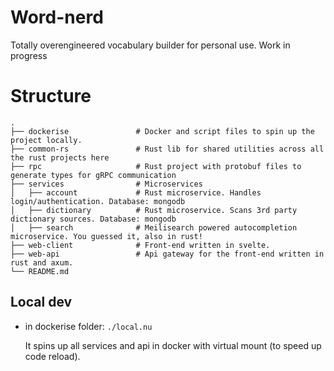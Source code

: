 # Word-nerd
  Totally overengineered vocabulary builder for personal use. Work in progress

# Structure
    .
    ├── dockerise               # Docker and script files to spin up the project locally.
    ├── common-rs               # Rust lib for shared utilities across all the rust projects here
    ├── rpc                     # Rust project with protobuf files to generate types for gRPC communication
    ├── services                # Microservices
    │   ├── account             # Rust microservice. Handles login/authentication. Database: mongodb
    │   ├── dictionary          # Rust microservice. Scans 3rd party dictionary sources. Database: mongodb
    │   ├── search              # Meilisearch powered autocompletion microservice. You guessed it, also in rust! 
    ├── web-client              # Front-end written in svelte.
    ├── web-api                 # Api gateway for the front-end written in rust and axum.
    └── README.md

## Local dev
- in dockerise folder: `./local.nu`

  It spins up all services and api in docker with virtual mount (to speed up code reload).
  
